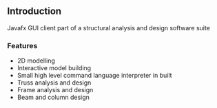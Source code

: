 ## Introduction
Javafx GUI client part of a structural analysis and design software suite

### Features
- 2D modelling
- Interactive model building
- Small high level command language interpreter in built
- Truss analysis and design
- Frame analysis and design
- Beam and column design
